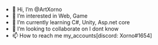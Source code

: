 - 👋 Hi, I’m @ArtXorno
- 👀 I’m interested in Web, Game
- 🌱 I’m currently learning C#, Unity, Asp.net core
- 💞️ I’m looking to collaborate on I dont know
- 📫 How to reach me my_accounts[discord: Xorno#1654]

